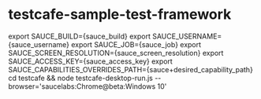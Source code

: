 # testcafe-sample-test-framework

export SAUCE_BUILD={sauce_build}
export SAUCE_USERNAME={sauce_username}
export SAUCE_JOB={sauce_job} 
export SAUCE_SCREEN_RESOLUTION={sauce_screen_resolution}
export SAUCE_ACCESS_KEY={sauce_access_key}
export SAUCE_CAPABILITIES_OVERRIDES_PATH={sauce+desired_capability_path}
cd testcafe && node testcafe-desktop-run.js --browser='saucelabs:Chrome@beta:Windows 10'

